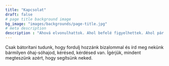 ```yaml
---
title: "Kapcsolat"
draft: false
# page title background image
bg_image: "images/backgrounds/page-title.jpg"
# meta description
description : "Ahová elvonulhattok. Ahol befelé figyelhettek. Ahol pár napra hátra hagyhatjátok a város zaját, a rohanást, a stresszt. Várunk."
---
```


Csak bátorítani tudunk, hogy fordulj hozzánk bizalommal és írd meg nekünk bármilyen óhaj-sóhajod, kérésed, kérdésed van. Ígérjük, mindent megteszünk azért, hogy segítsünk neked.
